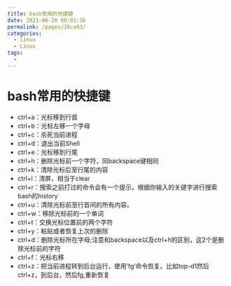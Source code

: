 ```yaml
---
title: bash常用的快捷键
date: 2021-06-20 00:01:36
permalink: /pages/28ca93/
categories: 
  - linux
  - Linux
tags: 
  - 
---
```

# bash常用的快捷键

- ctrl+a：光标移到行首
- ctrl+b：光标左移一个字母
- ctrl+c：杀死当前进程
- ctrl+d：退出当前Shell
- ctrl+e：光标移到行尾
- ctrl+h：删除光标前一个字符，同backspace键相同
- ctrl+k：清除光标后至行尾的内容
- ctrl+l：清屏，相当于clear
- ctrl+r：搜索之前打过的命令会有一个提示，根据你输入的关键字进行搜索bash的history
- ctrl+u：清除光标前至行首间的所有内容。
- ctrl+w：移除光标前的一个单词
- ctrl+t：交换光标位置前的两个字符
- ctrl+y：粘贴或者恢复上次的删除
- ctrl+d：删除光标所在字母;注意和backspace以及ctrl+h的区别，这2个是删除光标前的字符
- ctrl+f：光标右移
- ctrl+z：把当前进程转到后台运行，使用’fg‘命令恢复。比如top-d1然后ctrl+z，到后台，然后fg,重新恢复